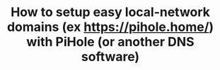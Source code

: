 ---
layout: post
title: How to setup easy local-network domains (ex https://pihole.home/) with PiHole (or another DNS software)
published: false
---